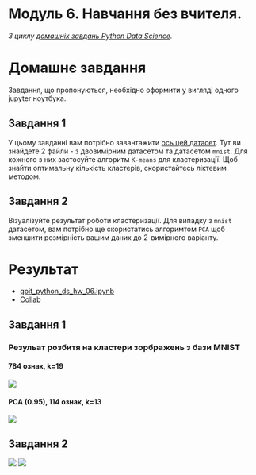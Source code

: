 # Модуль 6. Навчання без вчителя.

*З циклу [домашніх завдань Python Data Science](https://github.com/lexxai/goit_python_data_sciense_homework).*

# Домашнє завдання

Завдання, що пропонуються, необхідно оформити у вигляді одного jupyter ноутбука.
## Завдання 1
У цьому завданні вам потрібно завантажити [ось цей датасет](https://drive.google.com/file/d/1Zvz20Iqeia1eEtFbGa3NcIrt_SNSimP6/view?usp=share_link). Тут ви знайдете 2 файли - з двовимірним датасетом та датасетом `mnist`. Для кожного з них застосуйте алгоритм `K-means` для кластеризації. Щоб знайти оптимальну кількість кластерів, скористайтесь ліктевим методом.

## Завдання 2
Візуалізуйте результат роботи кластеризації. Для випадку з `mnist` датасетом, вам потрібно ще скористатись алгоримтом `PCA` щоб зменшити розмірність вашим даних до 2-вимірного варіанту.


# Результат

- [goit_python_ds_hw_06.ipynb](goit_python_ds_hw_06.ipynb)
- [Collab](https://colab.research.google.com/drive/1SzdJuZXEjNaTOgB4evRvrxaxKQ7QD9WK?usp=sharing)

## Завдання 1

### Резульат розбитя на кластери зорбражень з бази MNIST
#### 784 ознак, k=19

![](cluster_img.jpg)

#### PCA (0.95), 114 ознак, k=13

![](cluster_img_pca.jpg)

## Завдання 2
![](3d-2d-k2.png)
![](3D-MNIST-k19.png)
